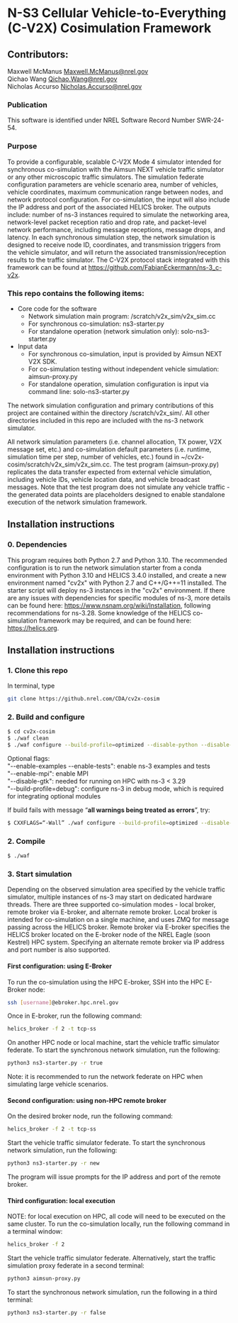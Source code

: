 # N-S3 Cellular Vehicle-to-Everything (C-V2X) Cosimulation Framework
## Contributors:
Maxwell McManus <Maxwell.McManus@nrel.gov>
<br>
Qichao Wang <Qichao.Wang@nrel.gov>
<br>
Nicholas Accurso <Nicholas.Accurso@nrel.gov>
### Publication
This software is identified under NREL Software Record Number SWR-24-54. 

### Purpose
To provide a configurable, scalable C-V2X Mode 4 simulator intended for synchronous co-simulation with the Aimsun NEXT vehicle traffic simulator or any other microscopic traffic simulators. 
The simulation federate configuration parameters are vehicle scenario area, number of vehicles, vehicle coordinates, maximum communication range between nodes, and network protocol configuration. For co-simulation, the input will also include the IP address and port of the associated HELICS broker. The outputs include: number of ns-3 instances required to simulate the networking area, network-level packet reception ratio and drop rate, and packet-level network performance, including message receptions, message drops, and latency. In each synchronous simulation step, the network simulation is designed to receive node ID, coordinates, and transmission triggers from the vehicle simulator, and will return the associated transmission/reception results to the traffic simulator. The C-V2X protocol stack integrated with this framework can be found at https://github.com/FabianEckermann/ns-3_c-v2x.  


### This repo contains the following items:
- Core code for the software
	* Network simulation main program: /scratch/v2x\_sim/v2x\_sim.cc 
	* For synchronous co-simulation: ns3-starter.py
	* For standalone operation (network simulation only): solo-ns3-starter.py
- Input data
	* For synchronous co-simulation, input is provided by Aimsun NEXT V2X SDK.
	* For co-simulation testing without independent vehicle simulation: aimsun-proxy.py
	* For standalone operation, simulation configuration is input via command line: solo-ns3-starter.py
	
The network simulation configuration and primary contributions of this project are contained within the directory /scratch/v2x_sim/. All other directories included in this repo are included with the ns-3 network simulator. 

All network simulation parameters (i.e. channel allocation, TX power, V2X message set, etc.) and co-simulation default parameters (i.e. runtime, simulation time per step, number of vehicles, etc.) found in ~/cv2x-cosim/scratch/v2x\_sim/v2x\_sim.cc. The test program (aimsun-proxy.py)  replicates the data transfer expected from external vehicle simulation, including vehicle IDs, vehicle location data, and vehicle broadcast messages. Note that the test program does not simulate any vehicle traffic - the generated data points are placeholders designed to enable standalone execution of the network simulation framework.  


## Installation instructions
### 0. Dependencies
This program requires both Python 2.7 and Python 3.10. The recommended configuration is to run the network simulation starter from a conda environment with Python 3.10 and HELICS 3.4.0 installed, and create a new environment named "cv2x" with Python 2.7 and C++/G++=11 installed. The starter script will deploy ns-3 instances in the "cv2x" environment. If there are any issues with dependencies for specific modules of ns-3, more details can be found here: https://www.nsnam.org/wiki/Installation, following recommendations for ns-3.28. Some knowledge of the HELICS co-simulation framework may be required, and can be found here: https://helics.org.
## Installation instructions
### 1. Clone this repo
In terminal, type
``` bash
git clone https://github.nrel.com/CDA/cv2x-cosim 
```
### 2. Build and configure
``` bash
$ cd cv2x-cosim  
$ ./waf clean  
$ ./waf configure --build-profile=optimized --disable-python --disable-gtk   
```
Optional flags:  
"--enable-examples --enable-tests": enable ns-3 examples and tests   
"--enable-mpi": enable MPI   
"--disable-gtk": needed for running on HPC with ns-3 < 3.29   
"--build-profile=debug": configure ns-3 in debug mode, which is required for integrating optional modules   

If build fails with message “__all warnings being treated as errors__”, try:  
``` bash
$ CXXFLAGS=“-Wall” ./waf configure --build-profile=optimized --disable-python --enable-examples --enable-tests  
```

### 2. Compile
``` bash   
$ ./waf  
```

### 3. Start simulation
Depending on the observed simulation area specified by the vehicle traffic simulator, multiple instances of ns-3 may start on dedicated hardware threads. There are three supported co-simulation modes - local broker, remote broker via E-broker, and alternate remote broker. Local broker is intended for co-simulation on a single machine, and uses ZMQ for message passing across the HELICS broker. Remote broker via E-broker specifies the HELICS broker located on the E-broker node of the NREL Eagle (soon Kestrel) HPC system. Specifying an alternate remote broker via IP address and port number is also supported.  

#### First configuration: using E-Broker
To run the co-simulation using the HPC E-broker, SSH into the HPC E-Broker node:
``` bash
ssh [username]@ebroker.hpc.nrel.gov
```
Once in E-broker, run the following command: 
``` bash
helics_broker -f 2 -t tcp-ss
```
On another HPC node or local machine, start the vehicle traffic simulator federate. 
To start the synchronous network simulation, run the following: 
``` bash  
python3 ns3-starter.py -r true  
```
Note: it is recommended to run the network federate on HPC when simulating large vehicle scenarios. 

#### Second configuration: using non-HPC remote broker
On the desired broker node, run the following command:
``` bash
helics_broker -f 2 -t tcp-ss
```
Start the vehicle traffic simulator federate. 
To start the synchronous network simulation, run the following: 
``` bash  
python3 ns3-starter.py -r new  
```
The program will issue prompts for the IP address and port of the remote broker. 

#### Third configuration: local execution
NOTE: for local execution on HPC, all code will need to be executed on the same cluster. 
To run the co-simulation locally, run the following command in a terminal window:
``` bash
helics_broker -f 2  
```
Start the vehicle traffic simulator federate. Alternatively, start the traffic simulation proxy federate in a second terminal:
``` bash
python3 aimsun-proxy.py
```
To start the synchronous network simulation, run the following in a third terminal: 
``` bash  
python3 ns3-starter.py -r false  
```
<!--
NOTE: this software is designed to interface with the HELICS co-simulation framework, and as such both Python 2.7 and Python 3.10 will need to be installed. If ns-3 cannot find Python in "/usr/bin/env/" after the installation, the system may not have an executable named "python", which ns-3 requires. Double-check that both "python2" and "python3" executables are available in "/usr/bin/env/", then create a symbolic link to "python2" (or update ns-3 path variables, if preferred): 
``` bash
$ sudo ln -s /usr/bin/python2 /usr/bin/python
```
-->
